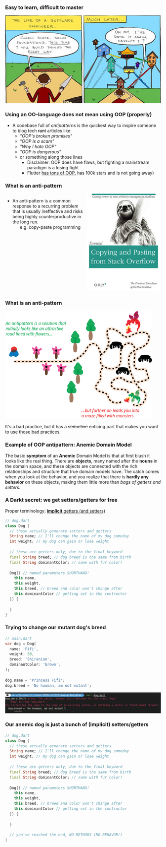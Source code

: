### Easy to learn, difficult to master

![again](images/again.jpeg) <!-- .element style="width: 788px; height: 443px" -->



### Using an OO-language does not mean using OOP (properly)

* A codebase full of *antipatterns* is the quickest way to inspire someone to blog tech 
  ~~rant~~ articles like:
  + _"OOP's broken promises"_
  + _"OOP is a scam"_
  + _"Why I hate OOP"_
  + _"OOP is dangerous"_
  + or something along those lines
    - Disclaimer: OOP does have flaws, but fighting a mainstream paradigm is a losing fight
    - Flutter [has tons of OOP](https://flutter.dev/docs/resources/faq#what-programming-paradigm-does-flutters-framework-use), 
      has 100k stars and is not going away)



### What is an anti-pattern

<div style="display: flex">
  <ul style="flex: 1">
    <li>
      An anti-pattern is a common response to a recurring problem that is usually ineffective and 
      risks being highly counterproductive in the long run.
      <ul>
        </li></small>e.g. copy-paste programming</small></li>
      </ul>
    </li>
  </ul>
  
  <div style="flex: 1">
    <img src="images/copy-paste.jpg" alt="copy paste">
  </div>
</div>



### What is an anti-pattern

![antipattern](images/antipattern.png)

It's a bad practice, but it has a ~~seductive~~ enticing part that makes you want to use
those bad practices.



### Example of OOP antipattern:  Anemic Domain Model

The basic **symptom** of an **Anemic** Domain Model is that at first blush it looks like the real 
thing.  There are **objects**, many named after the **nouns** in the domain space, and these objects 
are connected with the rich relationships and structure that true domain models have. The catch 
comes when you look at the behavior, and you realize that there is **hardly any behavior** on these 
objects, making them little more than _bags of getters and setters_.



### A Dar~~k~~t secret: we get setters/getters for free

Proper terminology:  [**implicit** getters (and setters)](https://dart.dev/guides/language/language-tour#getters-and-setters)

```dart [3-9 | 11-18]
// dog.dart
class Dog {
  // these actually generate setters and getters
  String name; // I'll change the name of my dog someday
  int weight; // my dog can gain or lose weight

  // these are getters only, due to the final keyword
  final String breed; // dog breed is the same from birth
  final String dominantColor; // same with fur color!

  Dog({ // named parameters SHORTHAND!
    this.name, 
    this.weight, 
    this.breed, // breed and color won't change after
    this.dominantColor // getting set in the contructor
  }) {

  }
}
```



### Trying to change our mutant dog's breed

```dart
// main.dart
var dog = Dog(
  name: 'Fifi',
  weight: 50,
  breed: 'Shiranian',
  dominantColor: 'brown',
);

dog.name = 'Princess Fifi';
dog.breed = 'No hooman, am not mutant';
```

![hooman](images/hooman.png)



### Our anemic dog is just a bunch of (implicit) setters/getters

```dart [3-9 | 11-18 | 20]
// dog.dart
class Dog {
  // these actually generate setters and getters
  String name; // I'll change the name of my dog someday
  int weight; // my dog can gain or lose weight

  // these are getters only, due to the final keyword
  final String breed; // dog breed is the same from birth
  final String dominantColor; // same with fur color!

  Dog({ // named parameters SHORTHAND!
    this.name, 
    this.weight, 
    this.breed, // breed and color won't change after
    this.dominantColor // getting set in the contructor
  }) {

  }

  // you've reached the end, NO METHODS (NO BEHAVOR!)
}
```